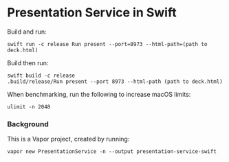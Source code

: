 # Presentation Service in Swift

Build and run:
```shell
swift run -c release Run present --port=8973 --html-path=(path to deck.html)
```

Build then run:
```shell
swift build -c release
.build/release/Run present --port 8973 --html-path (path to deck.html)
```

When benchmarking, run the following to increase macOS limits:
```shell
ulimit -n 2048
```

### Background
This is a Vapor project, created by running:
```shell
vapor new PresentationService -n --output presentation-service-swift
```
